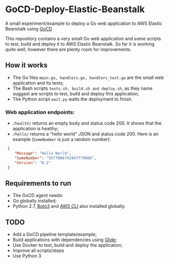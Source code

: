 GoCD-Deploy-Elastic-Beanstalk
==========================

A small experiment/example to deploy a Go web application to AWS Elastic Beanstalk using [GoCD](https://www.go.cd/)

This repository contains a very small Go web application and some scripts to test, build and deploy it to AWS Elastic Beanstalk. So far it is working quite well, however there are plenty room for improvements.

How it works
------------------
* The Go files ``main.go, handlers.go, handlers_test.go`` are the small web application and its tests;
* The Bash scripts ``tests.sh, build.sh and deploy.sh``, as they name suggest are scripts to test, build and deploy this application;
* The Python script ``wait.py`` waits the deployment to finish.

### Web application endpoints:
* ``/health/`` returns an empty body and status code 200. It shows that the application is healthy;
* ``/hello/`` returns a "hello world" JSON and status code 200. Here is an example (``SomeNumber`` is just a random number):
```json
 {
	"Message": "Hello World",
	"SomeNumber": "5577006791947779000",
	"Version": "0.2"
 }
```

Requirements to run
-----------------------------
* The GoCD agent needs: 
 * Go globally installed;
 * Python 2.7, [Boto3](https://boto3.readthedocs.io/en/latest/index.html) and [AWS CLI](https://aws.amazon.com/cli/) also installed globally.

TODO
--------
* Add a GoCD pipeline template/example;
* Build applications with dependencies using [Glide](https://github.com/Masterminds/glide);
* Use Docker to test, build and deploy the application;
* Improve all scripts/steps
* Use Python 3


